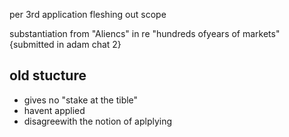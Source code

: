 per 3rd application fleshing out scope

substantiation from "Aliencs" in re "hundreds ofyears of markets" {submitted in adam chat 2}

## old stucture

- gives  no "stake at the tible"
- havent applied
- disagreewith the notion of aplplying
